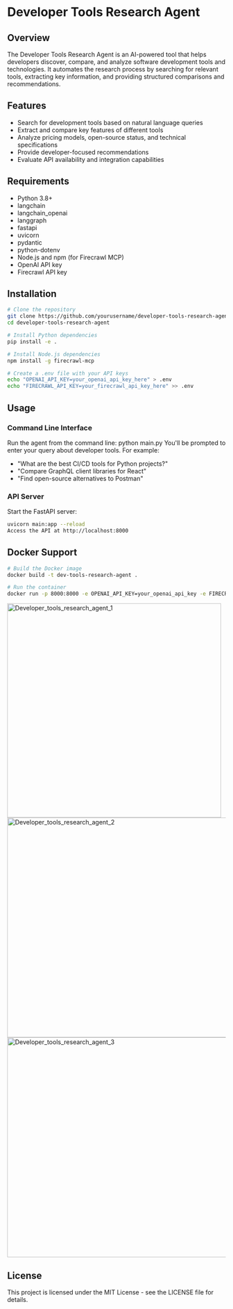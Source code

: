 # Developer Tools Research Agent
## Overview
The Developer Tools Research Agent is an AI-powered tool that helps developers discover, compare, and analyze software development tools and technologies. It automates the research process by searching for relevant tools, extracting key information, and providing structured comparisons and recommendations.

## Features
- Search for development tools based on natural language queries
- Extract and compare key features of different tools
- Analyze pricing models, open-source status, and technical specifications
- Provide developer-focused recommendations
- Evaluate API availability and integration capabilities
## Requirements
- Python 3.8+
- langchain
- langchain_openai
- langgraph
- fastapi
- uvicorn
- pydantic
- python-dotenv
- Node.js and npm (for Firecrawl MCP)
- OpenAI API key
- Firecrawl API key

## Installation
  ```bash
# Clone the repository
git clone https://github.com/yourusername/developer-tools-research-agent.git
cd developer-tools-research-agent

# Install Python dependencies
pip install -e .

# Install Node.js dependencies
npm install -g firecrawl-mcp

# Create a .env file with your API keys
echo "OPENAI_API_KEY=your_openai_api_key_here" > .env
echo "FIRECRAWL_API_KEY=your_firecrawl_api_key_here" >> .env
  ```

## Usage
### Command Line Interface

Run the agent from the command line:
python main.py
You'll be prompted to enter your query about developer tools. For example:

- "What are the best CI/CD tools for Python projects?"
- "Compare GraphQL client libraries for React"
- "Find open-source alternatives to Postman"

### API Server
Start the FastAPI server:
```bash
uvicorn main:app --reload
Access the API at http://localhost:8000
 ```

## Docker Support
```bash
# Build the Docker image
docker build -t dev-tools-research-agent .

# Run the container
docker run -p 8000:8000 -e OPENAI_API_KEY=your_openai_api_key -e FIRECRAWL_API_KEY=your_firecrawl_api_key dev-tools-research-agent
 ```
<img width="493" alt="Developer_tools_research_agent_1" src="https://github.com/user-attachments/assets/52910cd8-a0aa-42f7-8cd4-3eb266dcb565" />

<img width="506" alt="Developer_tools_research_agent_2" src="https://github.com/user-attachments/assets/0f673df9-18ea-4b3a-a7a4-7d71fd7d0d59" />

<img width="506" alt="Developer_tools_research_agent_3" src="https://github.com/user-attachments/assets/1b60d0f2-ce94-496b-901a-7d3b13707276" />


## License
This project is licensed under the MIT License - see the LICENSE file for details.


